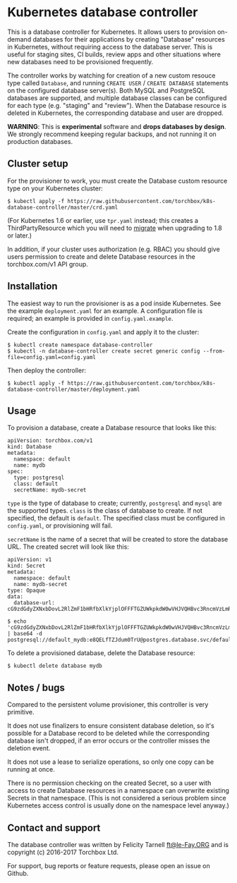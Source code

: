 Kubernetes database controller
==============================

This is a database controller for Kubernetes.  It allows users to provision
on-demand databases for their applications by creating "Database" resources in
Kubernetes, without requiring access to the database server.  This is useful
for staging sites, CI builds, review apps and other situations where new
databases need to be provisioned frequently.

The controller works by watching for creation of a new custom resouce type
called `Database`, and running `CREATE USER` / `CREATE DATABASE` statements on
the configured database server(s).  Both MySQL and PostgreSQL databases are
supported, and multiple database classes can be configured for each type (e.g.
"staging" and "review").  When the Database resource is deleted in Kubernetes,
the corresponding database and user are dropped.

**WARNING**: This is **experimental** software and **drops databases by
design**.  We strongly recommend keeping regular backups, and not running it on
production databases.

Cluster setup
-------------

For the provisioner to work, you must create the Database custom resource type
on your Kubernetes cluster:

```
$ kubectl apply -f https://raw.githubusercontent.com/torchbox/k8s-database-controller/master/crd.yaml
```

(For Kubernetes 1.6 or earlier, use `tpr.yaml` instead; this creates a
ThirdPartyResource which you will need to
[migrate](https://kubernetes.io/docs/tasks/access-kubernetes-api/migrate-third-party-resource/)
when upgrading to 1.8 or later.)

In addition, if your cluster uses authorization (e.g. RBAC) you should give
users permission to create and delete Database resources in the torchbox.com/v1
API group.

Installation
------------

The easiest way to run the provisioner is as a pod inside Kubernetes.  See the
example `deployment.yaml` for an example.  A configuration file is required; an
example is provided in `config.yaml.example`.

Create the configuration in `config.yaml` and apply it to the cluster:

```
$ kubectl create namespace database-controller
$ kubectl -n database-controller create secret generic config --from-file=config.yaml=config.yaml
```

Then deploy the controller:

```
$ kubectl apply -f https://raw.githubusercontent.com/torchbox/k8s-database-controller/master/deployment.yaml
```

Usage
-----

To provision a database, create a Database resource that looks like this:

```
apiVersion: torchbox.com/v1
kind: Database
metadata:
  namespace: default
  name: mydb
spec:
  type: postgresql
  class: default
  secretName: mydb-secret
```

`type` is the type of database to create; currently, `postgresql` and `mysql`
are the supported types.  `class` is the class of database to create.  If not
specified, the default is `default`.  The specified class must be configured in
`config.yaml`, or provisioning will fail.

`secretName` is the name of a secret that will be created to store the database
URL.  The created secret will look like this:

```
apiVersion: v1
kind: Secret
metadata:
  namespace: default
  name: mydb-secret
type: Opaque
data:
  database-url: cG9zdGdyZXNxbDovL2RlZmF1bHRfbXlkYjplOFFFTGZUWkpkdW0wVHJVQHBvc3RncmVzLmRhdGFiYXNlLnN2Yy9kZWZhdWx0X215ZGI=
```

```
$ echo 'cG9zdGdyZXNxbDovL2RlZmF1bHRfbXlkYjplOFFFTGZUWkpkdW0wVHJVQHBvc3RncmVzLmRhdGFiYXNlLnN2Yy9kZWZhdWx0X215ZGI=' | base64 -d
postgresql://default_mydb:e8QELfTZJdum0TrU@postgres.database.svc/default_mydb
```

To delete a provisioned database, delete the Database resource:

```
$ kubectl delete database mydb
```

Notes / bugs
------------

Compared to the persistent volume provisioner, this controller is very
primitive.

It does not use finalizers to ensure consistent database deletion, so it's
possible for a Database record to be deleted while the corresponding database
isn't dropped, if an error occurs or the controller misses the deletion event.

It does not use a lease to serialize operations, so only one copy can be
running at once.

There is no permission checking on the created Secret, so a user with access to
create Database resources in a namespace can overwrite existing Secrets in that
namespace.  (This is not considered a serious problem since Kubernetes access
control is usually done on the namespace level anyway.)

Contact and support
-------------------

The database controller was written by Felicity Tarnell <ft@le-Fay.ORG> and is
copyright (c) 2016-2017 Torchbox Ltd.

For support, bug reports or feature requests, please open an issue on Github.
